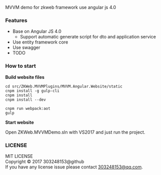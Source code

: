MVVM demo for zkweb framework use angular js 4.0

### Features

- Base on Angular JS 4.0
	- Support automatic generate script for dto and application service
- Use entity framework core
- Use swagger
- TODO

### How to start

**Build website files**

```
cd src/ZKWeb.MVVMPlugins/MVVM.Angular.Website/static
cnpm install -g gulp-cli
cnpm install
cnpm install --dev

cnpm run webpack:aot
gulp
```

**Start website**

Open ZKWeb.MVVMDemo.sln with VS2017 and just run the project.

### LICENSE

MIT LICENSE<br/>
Copyright © 2017 303248153@github<br/>
If you have any license issue please contact 303248153@qq.com.<br/>
